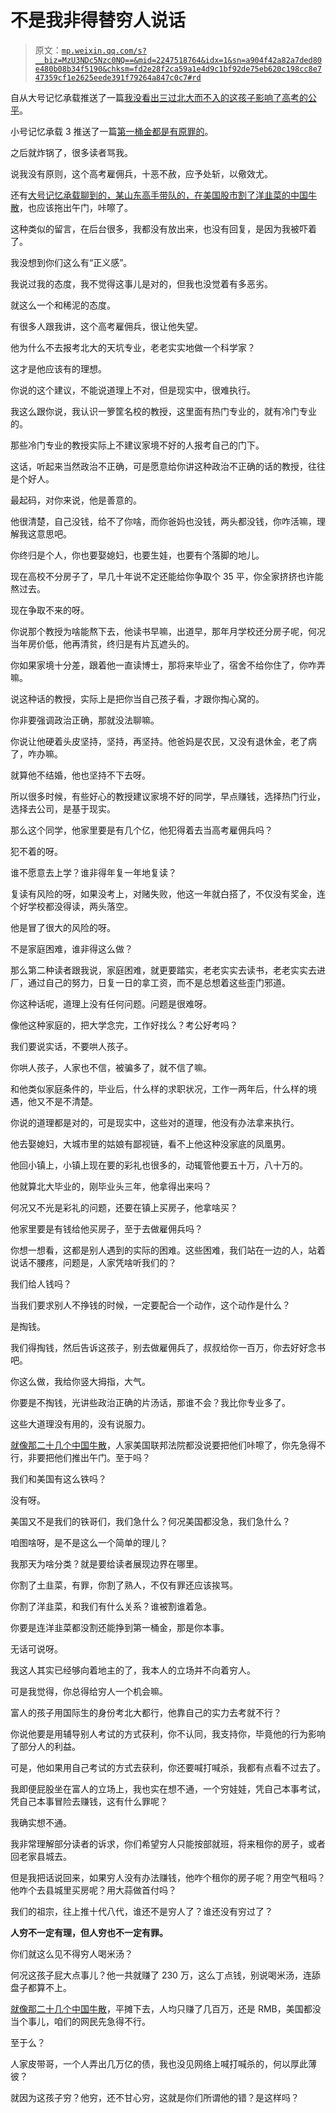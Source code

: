 # 不是我非得替穷人说话

> 原文：[`mp.weixin.qq.com/s?__biz=MzU3NDc5Nzc0NQ==&mid=2247518764&idx=1&sn=a904f42a82a7ded80e480b08b34f5190&chksm=fd2e28f2ca59a1e4d9c1bf92de75eb620c198cc8e747359cf1e2625eede391f79264a847c0c7#rd`](http://mp.weixin.qq.com/s?__biz=MzU3NDc5Nzc0NQ==&mid=2247518764&idx=1&sn=a904f42a82a7ded80e480b08b34f5190&chksm=fd2e28f2ca59a1e4d9c1bf92de75eb620c198cc8e747359cf1e2625eede391f79264a847c0c7#rd)

自从大号记忆承载推送了一篇[我没看出三过北大而不入的这孩子影响了高考的公平](http://mp.weixin.qq.com/s?__biz=MzU0MjYwNDU2Mw==&mid=2247506873&idx=1&sn=93cd416ec7756d3e596916b167cff4d3&chksm=fb1ab7c5cc6d3ed3edcc1da778fde612bc97fdb213c608212c1ebb67417b305a1b3b73e9ac1f&scene=21#wechat_redirect)。 

小号记忆承载 3 推送了一篇[第一桶金都是有原罪的](http://mp.weixin.qq.com/s?__biz=MzU3NDc5Nzc0NQ==&mid=2247518738&idx=1&sn=ef9a205a6122732918d34e8f59e946bf&chksm=fd2e28ccca59a1da76c6e2b531bc2f6d6024eacd11912a5ee27cb1bdda82c7f1383c5174d757&scene=21#wechat_redirect)。

之后就炸锅了，很多读者骂我。 

说我没有原则，这个高考雇佣兵，十恶不赦，应予处斩，以儆效尤。

还有[大号记忆承载聊到的，某山东高手带队的，在美国股市割了洋韭菜的中国牛散](http://mp.weixin.qq.com/s?__biz=MzU0MjYwNDU2Mw==&mid=2247506879&idx=1&sn=2a602cf6b0a62299d0f31f4245bf6d4a&chksm=fb1ab7c3cc6d3ed5745e86df1949f62052665f96a8e3925d3b1cbc08a894c42e7e1a4b7cad49&scene=21#wechat_redirect)，也应该拖出午门，咔嚓了。 

这种类似的留言，在后台很多，我都没有放出来，也没有回复，是因为我被吓着了。 

我没想到你们这么有“正义感”。 

我说过我的态度，我不觉得这事儿是对的，但我也没觉着有多恶劣。 

就这么一个和稀泥的态度。 

有很多人跟我讲，这个高考雇佣兵，很让他失望。 

他为什么不去报考北大的天坑专业，老老实实地做一个科学家？

这才是他应该有的理想。 

你说的这个建议，不能说道理上不对，但是现实中，很难执行。 

我这么跟你说，我认识一箩筐名校的教授，这里面有热门专业的，就有冷门专业的。

那些冷门专业的教授实际上不建议家境不好的人报考自己的门下。

这话，听起来当然政治不正确，可是愿意给你讲这种政治不正确的话的教授，往往是个好人。

最起码，对你来说，他是善意的。

他很清楚，自己没钱，给不了你啥，而你爸妈也没钱，两头都没钱，你咋活嘛，理解我这意思吧。 

你终归是个人，你也要娶媳妇，也要生娃，也要有个落脚的地儿。

现在高校不分房子了，早几十年说不定还能给你争取个 35 平，你全家挤挤也许能熬过去。

现在争取不来的呀。 

你说那个教授为啥能熬下去，他读书早嘛，出道早，那年月学校还分房子呢，何况当年房价低，他再清贫，终归是有片瓦遮头的。

你如果家境十分差，跟着他一直读博士，那将来毕业了，宿舍不给你住了，你咋弄嘛。 

说这种话的教授，实际上是把你当自己孩子看，才跟你掏心窝的。

你非要强调政治正确，那就没法聊嘛。 

你说让他硬着头皮坚持，坚持，再坚持。他爸妈是农民，又没有退休金，老了病了，咋办嘛。 

就算他不结婚，他也坚持不下去呀。

所以很多时候，有些好心的教授建议家境不好的同学，早点赚钱，选择热门行业，选择去公司，是基于现实。 

那么这个同学，他家里要是有几个亿，他犯得着去当高考雇佣兵吗？ 

犯不着的呀。

谁不愿意去上学？谁非得年复一年地复读？ 

复读有风险的呀，如果没考上，对赌失败，他这一年就白搭了，不仅没有奖金，连个好学校都没得读，两头落空。

他是冒了很大的风险的呀。 

不是家庭困难，谁非得这么做？

那么第二种读者跟我说，家庭困难，就更要踏实，老老实实去读书，老老实实去进厂，通过自己的努力，日复一日的拿工资，而不是总想着这些歪门邪道。 

你这种话呢，道理上没有任何问题。问题是很难呀。

像他这种家庭的，把大学念完，工作好找么？考公好考吗？

我们要说实话，不要哄人孩子。

你哄人孩子，人家也不信，被骗多了，就不信了嘛。

和他类似家庭条件的，毕业后，什么样的求职状况，工作一两年后，什么样的境遇，他又不是不清楚。 

你说的道理都是对的，可是现实中，这些对的道理，他没有办法拿来执行。 

他去娶媳妇，大城市里的姑娘有鄙视链，看不上他这种没家底的凤凰男。

他回小镇上，小镇上现在要的彩礼也很多的，动辄管他要五十万，八十万的。

他就算北大毕业的，刚毕业头三年，他拿得出来吗？

何况又不光是彩礼的问题，还要在镇上买房子，他拿啥买？ 

他家里要是有钱给他买房子，至于去做雇佣兵吗？

你想一想看，这都是别人遇到的实际的困难。这些困难，我们站在一边的人，站着说话不腰疼，问题是，人家凭啥听我们的？ 

我们给人钱吗？

当我们要求别人不挣钱的时候，一定要配合一个动作，这个动作是什么？ 

是掏钱。

我们得掏钱，然后告诉这孩子，别去做雇佣兵了，叔叔给你一百万，你去好好念书吧。

你这么做，我给你竖大拇指，大气。 

你要是不掏钱，光讲些政治正确的片汤话，那谁不会？我比你专业多了。

这些大道理没有用的，没有说服力。 

[就像那二十几个中国牛散](http://mp.weixin.qq.com/s?__biz=MzU0MjYwNDU2Mw==&mid=2247506879&idx=1&sn=2a602cf6b0a62299d0f31f4245bf6d4a&chksm=fb1ab7c3cc6d3ed5745e86df1949f62052665f96a8e3925d3b1cbc08a894c42e7e1a4b7cad49&scene=21#wechat_redirect)，人家美国联邦法院都没说要把他们咔嚓了，你先急得不行，非要把他们推出午门。至于吗？ 

我们和美国有这么铁吗？

没有呀。

美国又不是我们的铁哥们，我们急什么？何况美国都没急，我们急什么？ 

咱图啥呀，是不是这么一个简单的理儿？

我那天为啥分类？就是要给读者展现边界在哪里。 

你割了土韭菜，有罪，你割了熟人，不仅有罪还应该挨骂。

你割了洋韭菜，和我们有什么关系？谁被割谁着急。

你要是连洋韭菜都没割还能挣到第一桶金，那是你本事。 

无话可说呀。 

我这人其实已经够向着地主的了，我本人的立场并不向着穷人。 

可是我觉得，你总得给穷人一个机会嘛。

富人的孩子用国际生的身份考北大都行，他靠自己的实力去考就不行？

你说他要是用辅导别人考试的方式获利，你不认同，我支持你，毕竟他的行为影响了部分人的利益。 

可是，他如果用自己考试的方式去获利，你还要喊打喊杀，我都有点看不过去了。 

我即便屁股坐在富人的立场上，我也实在想不通，一个穷娃娃，凭自己本事考试，凭自己本事冒险去赚钱，这有什么罪呢？ 

我确实想不通。 

我非常理解部分读者的诉求，你们希望穷人只能按部就班，将来租你的房子，或者回老家县城去。 

但是我把话说回来，如果穷人没有办法赚钱，他咋个租你的房子呢？用空气租吗？他咋个去县城里买房呢？用大蒜做首付吗？

我们的祖宗，往上推十代八代，谁还不是穷人了？谁还没有穷过了？ 

**人穷不一定有理，但人穷也不一定有罪。**

你们就这么见不得穷人喝米汤？ 

何况这孩子屁大点事儿？他一共就赚了 230 万，这么丁点钱，别说喝米汤，连舔盘子都算不上。

[就像那二十几个中国牛散](http://mp.weixin.qq.com/s?__biz=MzU0MjYwNDU2Mw==&mid=2247506879&idx=1&sn=2a602cf6b0a62299d0f31f4245bf6d4a&chksm=fb1ab7c3cc6d3ed5745e86df1949f62052665f96a8e3925d3b1cbc08a894c42e7e1a4b7cad49&scene=21#wechat_redirect)，平摊下去，人均只赚了几百万，还是 RMB，美国都没当个事儿，咱们的网民先急得不行。 

至于么？ 

人家皮带哥，一个人弄出几万亿的债，我也没见网络上喊打喊杀的，何以厚此薄彼？ 

就因为这孩子穷？他穷，还不甘心穷，这就是你们所谓他的错？是这样吗？